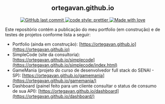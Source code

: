 <h2 align="center">
    ortegavan.github.io
</h2>
<p align="center">
    <a href="https://github.com/ortegavan/ortegavan.github.io/commits/">
        <img alt="GitHub last commit" src="https://img.shields.io/github/last-commit/ortegavan/ortegavan.github.io?style=flat-square">
    </a>
    <a href="https://github.com/prettier">
        <img alt="code style: prettier" src="https://img.shields.io/badge/code_style-prettier-ff69b4.svg?style=flat-square">
    </a>   
    <a href="https://github.com/ortegavan">
        <img alt="Made with love" src="https://img.shields.io/badge/made%20with%20%E2%99%A5%20by-ortegavan-ff69b4.svg?style=flat-square">
    </a>
</p>
<p>
	Este repositório contém a publicação do meu portfolio (em construção) e de testes de projetos conforme lista a seguir:
</p>

* Portfolio (ainda em construção): [https://ortegavan.github.io](https://ortegavan.github.io)
* SimpleCode (site da consultoria): [https://ortegavan.github.io/simplecode](https://ortegavan.github.io/simplecode/index.html)
* GameMania (projeto do curso de desenvolvedor full stack do SENAI - SP): [https://ortegavan.github.io/gamemania](https://ortegavan.github.io/gamemania/)
* Dashboard (painel feito para um cliente consultar o status de consumo de sua API): [https://ortegavan.github.io/dashboard](https://ortegavan.github.io/dashboard/)
